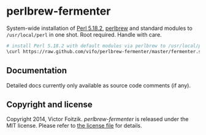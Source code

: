 # perlbrew-fermenter

System-wide installation of [Perl 5.18.2](link_perl_5_18_2), [perlbrew](link_perlbrew) and standard modules to `/usr/local/perl` in one shot. Root required. Handle with care.

```bash
# install Perl 5.18.2 with default modules via perlbrew to /usr/local/perl.
\curl https://raw.github.com/vifo/perlbrew-fermenter/master/fermenter.sh | bash
```

## Documentation

Detailed docs currently only available as source code comments (if any).

## Copyright and license

Copyright 2014, Victor Foitzik. *perlbrew-fermenter* is released under the MIT license. Please refer to [the license file]() for details. 

[link_license]: https://github.com/vifo/perlbrew-fermenter/blob/master/LICENSE.md
[link_perlbrew]: http://perlbrew.pl/
[link_perl_5_18_2]: https://github.com/vifo/perlbrew-fermenter/blob/master/LICENSE.md
